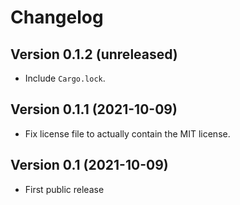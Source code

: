 # Changelog


## Version 0.1.2 (unreleased)

- Include `Cargo.lock`.


## Version 0.1.1 (2021-10-09)

- Fix license file to actually contain the MIT license.


## Version 0.1 (2021-10-09)

- First public release
